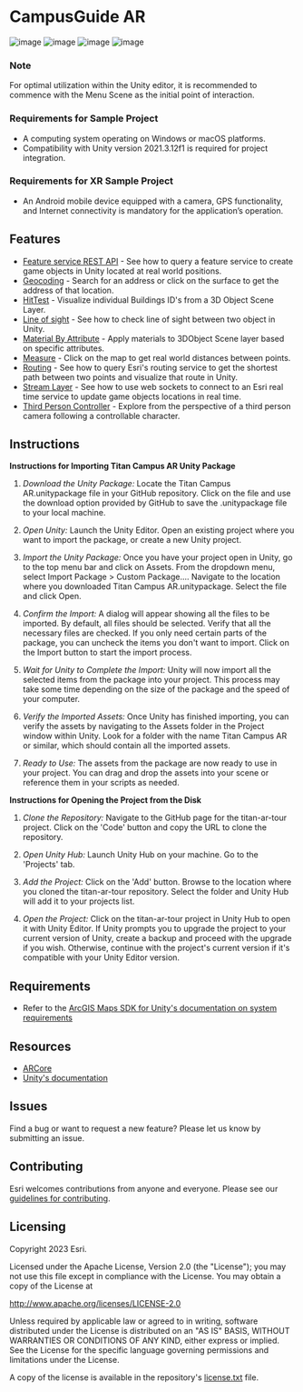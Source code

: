 # CampusGuide AR

![image](Resource/Screenshot_20231119_192620_Gallery.jpg)
![image](Resource/Screenshot_20231119_192639_Gallery.jpg)
![image](Resource/Screenshot_20231119_192727_Gallery.jpg)
![image](Resource/Screenshot_20231119_192734_Gallery.jpg)

### Note
For optimal utilization within the Unity editor, it is recommended to commence with the Menu Scene as the initial point of interaction.

### Requirements for Sample Project
* A computing system operating on Windows or macOS platforms.
* Compatibility with Unity version 2021.3.12f1 is required for project integration.

### Requirements for XR Sample Project
* An Android mobile device equipped with a camera, GPS functionality, and Internet connectivity is mandatory for the application’s operation.

## Features

* [Feature service REST API](https://github.com/Esri/arcgis-maps-sdk-unity-samples/tree/main/samples_project/Assets/SampleViewer/Samples/FeatureLayer) - See how to query a feature service to create game objects in Unity located at real world positions.
* [Geocoding](https://github.com/Esri/arcgis-maps-sdk-unity-samples/tree/main/samples_project/Assets/SampleViewer/Samples/Geocoding) - Search for an address or click on the surface to get the address of that location.
* [HitTest](https://github.com/Esri/arcgis-maps-sdk-unity-samples/tree/main/samples_project/Assets/SampleViewer/Samples/HitTest) - Visualize individual Buildings ID's from a 3D Object Scene Layer.
* [Line of sight](https://github.com/Esri/arcgis-maps-sdk-unreal-engine-samples/tree/main/sample_project/Content/SampleViewer/Samples/LineOfSight) - See how to check line of sight between two object in Unity.
* [Material By Attribute](https://github.com/Esri/arcgis-maps-sdk-unity-samples/tree/main/samples_project/Assets/SampleViewer/Samples/MaterialByAttribute) - Apply materials to 3DObject Scene layer based on specific attributes.
* [Measure](https://github.com/Esri/arcgis-maps-sdk-unity-samples/tree/main/samples_project/Assets/SampleViewer/Samples/Measure) - Click on the map to get real world distances between points.
* [Routing](https://github.com/Esri/arcgis-maps-sdk-unity-samples/tree/main/samples_project/Assets/SampleViewer/Samples/Routing) - See how to query Esri's routing service to get the shortest path between two points and visualize that route in Unity.
* [Stream Layer](https://github.com/Esri/arcgis-maps-sdk-unity-samples/tree/main/samples_project/Assets/SampleViewer/Samples/StreamLayer) - See how to use web sockets to connect to an Esri real time service to update game objects locations in real time.
* [Third Person Controller](https://github.com/Esri/arcgis-maps-sdk-unity-samples/tree/main/samples_project/Assets/SampleViewer/Samples/ThirdPerson) - Explore from the perspective of a third person camera following a controllable character.

## Instructions

**Instructions for Importing Titan Campus AR Unity Package**
1. *Download the Unity Package:*
   Locate the Titan Campus AR.unitypackage file in your GitHub repository.
   Click on the file and use the download option provided by GitHub to save the .unitypackage file to your local machine.

2. *Open Unity:*
   Launch the Unity Editor.
   Open an existing project where you want to import the package, or create a new Unity project.

3. *Import the Unity Package:*
   Once you have your project open in Unity, go to the top menu bar and click on Assets.
   From the dropdown menu, select Import Package > Custom Package....
   Navigate to the location where you downloaded Titan Campus AR.unitypackage.
   Select the file and click Open.

4. *Confirm the Import:*
   A dialog will appear showing all the files to be imported. By default, all files should be selected.
   Verify that all the necessary files are checked. If you only need certain parts of the package, you can uncheck the items you don't want to import.
   Click on the Import button to start the import process.

5. *Wait for Unity to Complete the Import:*
   Unity will now import all the selected items from the package into your project. This process may take some time depending on the size of the package and the speed of your computer.
   
6. *Verify the Imported Assets:*
   Once Unity has finished importing, you can verify the assets by navigating to the Assets folder in the Project window within Unity.
   Look for a folder with the name Titan Campus AR or similar, which should contain all the imported assets.

7. *Ready to Use:*
   The assets from the package are now ready to use in your project. You can drag and drop the assets into your scene or reference them in your scripts as needed.
   
**Instructions for Opening the Project from the Disk**
1. *Clone the Repository:*
Navigate to the GitHub page for the titan-ar-tour project.
Click on the 'Code' button and copy the URL to clone the repository.

2. *Open Unity Hub:*
Launch Unity Hub on your machine.
Go to the 'Projects' tab.

3. *Add the Project:*
Click on the 'Add' button.
Browse to the location where you cloned the titan-ar-tour repository.
Select the folder and Unity Hub will add it to your projects list.

4. *Open the Project:*
Click on the titan-ar-tour project in Unity Hub to open it with Unity Editor.
If Unity prompts you to upgrade the project to your current version of Unity, create a backup and proceed with the upgrade if you wish. Otherwise, continue with the project's current version if it's compatible with your Unity Editor version.

## Requirements

* Refer to the [ArcGIS Maps SDK for Unity's documentation on system requirements](https://developers.arcgis.com/unity/reference/system-requirements/)

## Resources

* [ARCore](https://developers.arcgis.com/unity/](https://developers.google.com/ar))
* [Unity's documentation](https://docs.unity.com/)

## Issues

Find a bug or want to request a new feature?  Please let us know by submitting an issue.

## Contributing

Esri welcomes contributions from anyone and everyone. Please see our [guidelines for contributing](https://github.com/esri/contributing).

## Licensing

Copyright 2023 Esri.

Licensed under the Apache License, Version 2.0 (the "License");
you may not use this file except in compliance with the License.
You may obtain a copy of the License at

   http://www.apache.org/licenses/LICENSE-2.0

Unless required by applicable law or agreed to in writing, software
distributed under the License is distributed on an "AS IS" BASIS,
WITHOUT WARRANTIES OR CONDITIONS OF ANY KIND, either express or implied.
See the License for the specific language governing permissions and
limitations under the License.

A copy of the license is available in the repository's [license.txt]( https://raw.github.com/Esri/arcgis-maps-sdk-unity-samples/master/license.txt) file.
